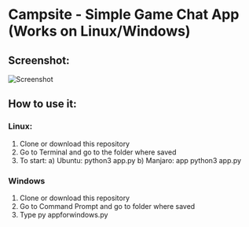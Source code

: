 # Campsite - Simple Game Chat App (Works on Linux/Windows)
## Screenshot:
![Screenshot](https://user-images.githubusercontent.com/68425397/162432394-32787426-869d-4f2a-80e3-ae337885b9b8.jpeg)
## How to use it:
### Linux:
1) Clone or download this repository
2) Go to Terminal and go to the folder where saved
3) To start:
    a) Ubuntu: python3 app.py
    b) Manjaro: app python3 app.py
### Windows
1) Clone or download this repository
2) Go to Command Prompt and go to folder where saved
4) Type py appforwindows.py
